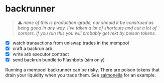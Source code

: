 # backrunner

> :warning: *none of this is production-grade, nor should it be construed as being good in any way. I've taken a lot of shortcuts and cut a lot of corners. If you run this you will probably get rekt by poison tokens.*

- [x] watch transactions from uniswap trades in the mempool
- [x] craft a backrun arb
- [x] write arb executor contract
- [x] send backrun bundle to Flashbots (sim only)

Running a mempool backrunner can be risky. There are poison tokens that drain your liquidity when you trade them. See [salmonella](https://github.com/Defi-Cartel/salmonella) for an example.
